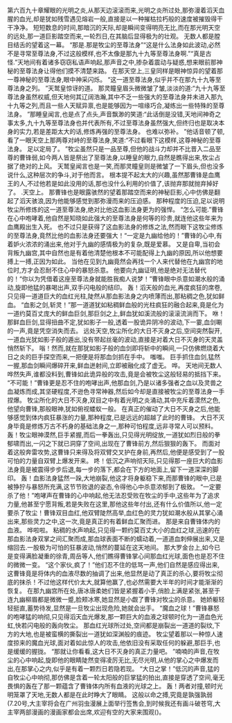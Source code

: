 第六百九十章耀眼的光明之炎,从那天边滚滚而来,光明之炎所过处,那弥漫着滔天血腥的血光,却是犹如残雪遇见熔岩一般,直接是以一种摧枯拉朽般的速度被摧毁得干干净净。
短短数息的时间,那暗沉的天际,却是瞬间变得明亮无比,而在那光明天空的远处,那一道巨影踏空而来,一轮烈日,在其脑后显得极为的壮观。
无数人都是膛目结舌的望着这一幕。
“那是.那是牧尘的至尊法身”“这是什么法身如此波动,必然不是寻常至尊法身,不过这般模样,也不太像是那九十九等至尊法身啊.”“真是古怪.”天地间有着诸多窃窃私语声响起,那声音之中,掺杂着震动与疑惑,想来眼前那神秘的至尊法身让得他们摸不清楚来路。
在那天空上,三皇同样是眼神惊异的望着那一尊神秘的至尊法身,眼中神采闪烁。
“这一道至尊法身,似乎并不在那九十九等至尊法身之列。
”天鹫皇惊讶的道。
那灵瞳皇眉头微微皱了皱,淡淡的道:“九十九等至尊法身虽然权威,但天地何其辽阔浩瀚,其中不乏一些强大的至尊法身并未进入那九十九等之列,而且一些人天赋异禀,也是能够因为一喧缘巧合,凝练出一些特殊的至尊法身。
”那睡皇闻言,也是点了点头,声音飘渺的笑道:“此话倒是没错,天地间神奇之事太多,九十九等至尊法身也并代表所有,不过至尊法身虽然强大,但终归也是取决本身的实力,若是差距太大的话,修炼再强的至尊法身。
也难以弥补。
”他话音顿了顿,看了一眼天空上那两尊对峙的至尊法身,笑道:“不过看眼下这模样,这尊神秘的至尊法身。
足以定局了。
”牧尘虽然只是一品至尊,但他的战斗力却并不比晋入二品至尊的曹锋弱,如今两人皆是祭出了至尊法身,以睡皇的眼力,自然是瞧得出来,牧尘占据了绝对的上风。
天鹫皇闻言也是一笑,而那灵瞳皇则是微皱了一下眉头,但也没多说什么,这种层次的争斗,对于他而言。
根本提不起太大的兴趣,虽然那曹锋是血鹰王的人,不过他若是如此没用的话,那也没什么利用的价值了,该抛弃那就抛弃掉好了。
.天空上。
那曹锋也是眼露骇然的望着那踏空而来的神秘巨影,心中仿佛是翻起了滔天骇浪,因为他能够感觉到那弥漫而来的压迫感。
那种程度的压迫,足以说明牧尘所修炼的这一道至尊法身,绝对比他这血影法身更为的强悍。
“怎么可能.”曹锋在心中咆哮着,他自然是知晓如此强大的至尊法身是何等的珍贵,就连他这些年来为血鹰殿出生入死。
也不过只是获得了这血影法身的修炼之法,然而眼下这牧尘修炼的至尊法身,竟然比他的血影法身还要强大！“一定是九幽给他的！”曹锋的心中,有着妒火浓浓的涌出来,他对于九幽的感情极为的复杂,既是爱慕。
又是自卑,当初会背叛九幽宫,其中自然也是有着他清楚他根本不可能配得上九幽的原因,所以他想要搏上一搏,正因为如此。
当他在见到九幽竟然会再找一个人来代替他在九幽宫的地位时,方才会忍耐不住心中的暴怒杀意。
他要向九幽证明,他是绝对无法替代的！“你以为凭借着这座至尊法身就能胜我痴人说梦！”曹锋眼中杀意如潮水般的涌动,旋即他猛的暴喝出声,双手闪电般的结印。
轰！滔天般的血光,再度疯狂的席卷,只见得一道道巨大的血红光柱,陡然从那血影法身之内喷薄而出,那粘稠之色,犹如鲜血。
“血影之剑,斩灵！”那一道道犹如粘稠鲜血般的光柱疯狂的融合起来,竟是化为一道约莫百丈庞大的鲜血巨剑,那巨剑之上,鲜血犹如溪流般的滚滚流淌而下。
咻！那鲜血巨剑,显得扭曲不定,犹如影子一般,透着一股诡异阴冷的波动,下一霎,血剑唰的一声,竟是凭空消失而去。
远处天空,牧尘所化的大日不灭身之后,空间突然裂开,一道血光犹如影子般的遁出,没有带起丝毫的波动,直接是对着大日不灭身的天灵盖悄然斩下。
嗡！然而,就在那犹如影子般的血剑即将斩中的瞬间,一只仿佛燃烧着大日之炎的巨手探空而来,一把便是将那血剑抓在手中。
嗤嗤。
巨手抓住血剑,猛然一握,那血剑瞬间爆碎开来,鲜血迸射间,立即被融化成了虚无。
哗。
天地间无数人哗然失声,谁都没料到,曹锋如此诡异般的攻击,竟是会被牧尘这般轻易的抵挡下来。
“不可能！”曹锋更是忍不住的咆哮出声,他那血剑,乃是以诸多强者之血以及灵兽之血凝炼而成,其坚硬程度,不逊色寻常神器,然后如今却是直接被牧尘的至尊法身一手捏爆。
牧尘所化的大日不灭身,双目之中有着光明之炎涌动,其中充斥着漠然之色,他望向曹锋,那般眼神,犹如俯视蝼蚁一般。
在真正的催动了大日不灭身之后,他能够感觉到体内疯狂暴涨的力量,那种程度,已是远远的超越了此时的曹锋。
大日不灭身毕竟是修炼万古不朽身的基础法身之一,那种可怕程度,远非寻常人可以预料。
轰！牧尘眼神漠然,巨手紧握,而后一拳轰出,只见得光明绽放,一道犹如烈日般的拳郁啸而出,一闪之下就已洞穿了空间,出现在了曹锋前方,然后狠狠的轰下。
而面对着这般奔雷攻势,这曹锋只来得及将双臂交叉护在身前,再然后,他便是感受到了一股可怕的力量自双臂上爆发开来。
咚！低沉之声响彻天际,只见得那一座巨大的血影法身竟是被震得步步后退,每一步的落下,都会在下方的地面上,留下一道深深的脚印。
轰！血影法身猛然一跺,大地崩裂,他这才将身躯稳下来,而那曹锋的眼中,已是被狰狞与暴怒所充满,这节节败退的姿态,令得他心中杀意浓郁到了极致。
“一定要杀了他！”咆哮声在曹锋的心中响起,他无法忍受败在牧尘的手中,这些年为了追求力量,他甚至宁愿背叛,若是失败在这里,那他这些年付出,还有什么价值所以,他一定要杀了牧尘！曹锋双目血红,他双臂陡然高举,血红色的灵力犹如潮水般从其掌心涌出来,那些灵力之中,这一次,竟是真正的有着鲜血汇聚而进。
那是来自曹锋体内的血液。
哗啦啦。
粘稠的水声响起,只见得一颗约莫百丈大小的血红之球,迅速的在那血影法身双掌之间汇聚而成,那血球表面不断的蠕动着,一道道血刺伸展出来,又是缩回去.一股极为可怕的狂暴波动,悄然的蔓延在这天地间。
那大罗金台上,如今已是变得满脸凝重的徐青,周岳等人,他们瞧得曹锋掌心间那血红光球,面色也是忍不住的微微一变。
“这个家伙,疯了！”他们忍不住的低骂一声,他们自然是感应得出来,这曹锋竟是将体内的血液尽数的抽调了出来,他显然是动了真正的杀心,要将牧尘彻底的抹杀！不过他这样代价太大,就算他赢了,也必然需要大半年的时间才能渐渐的恢复。
在那九幽宫所在处,唐冰唐柔她们皆是紧握着小手,俏脸上满是紧张,甚至于连九幽柳眉都是微微一蹙,脸颊冰寒,她显然是小觑了曹锋对牧尘的杀意。
她娇躯轻轻挺直,蓄势待发,显然是一旦牧尘出现危险,她就会出手。
“魔血之球！”曹锋暴怒的咆哮猛的响彻,只见得滔天血光爆发,那一颗巨大的血液之球顿时化为一道血色光虹,快若闪电般的轰向牧尘。
那血红光球所过处,空间都是崩裂出一道道的裂纹,下方的大地,也是被蛮横的撕裂出一道犹如深渊般的痕迹。
牧尘望着那以一种惊人速度掠来的魔血光球,面对着如此惊人的攻击,他依旧没有采取任何的躲避,那巨手,也是缓缓的握拢。
“那就让你看看,这大日不灭身的真正力量吧。
”喃喃的声音,在牧尘的心中响起,旋即他的眼睛陡然变得凌厉无比,无尽光明,从他的掌心之中爆发而出,在那掌心之内,似乎是有着一颗烈日若隐若现。
“大日之掌！”低沉的声音,猛的自牧尘心中响彻,那仿佛是含着一轮太阳般的巨掌猛的拍出,直接是穿透了空间,毫无畏惧的轰在了那一颗蕴含了曹锋体内所有血液的光球之上。
轰！两者对撞,顿时光明笼罩了天地,无数人都是在此时睁大了眼睛。
这般以命之搏,究竟是孰强孰弱(7.20号,大主宰将会在广州羽虫漫展上面举行签售会,到时候我还有画斗破苍穹,大主宰两部漫画的漫画家都会出席,欢迎有空的大家来围观()。
